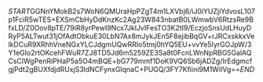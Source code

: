 $START$GGNnYMokB2s7WoN6QMUraHpPZgT4m1LXVbj6/iJ0iYUZjiYdvosL107p1FciR5wTES+EXSmCbHyDdKnzKc2Ag23W843nbatB0LWmwbV6RtzsRe9BfxLD/Z0Oov8pTE/79iR8yrPewI9Ncx7JklJvIFesTO3K2tI9/EczjoSnsUdLHuyDRyP5ALTwut31jOfAdtObkuE30LbN7Ax8mJykJEn5F8ejibBqGV+rJRCxskkxVelkDCuR9XRhhVneNGxYLCJdgmUQwRRIo5tmj0hYQ5EU+vvYe5IyrGOJpW/3Y1eGIo2rtOKcehFWuR7ZJ8TD5Jd6m5259ZE3Sa8t0FcnLWnNpRBG5GalAQCsClWgPenRiPHaP5a5O4mBQE+bG779mmf1DoK9VQ6Sb6jADZg/IrEdgmcfgjPdt2gBUXfdjdRUxjS3ldNCFynxGlqnaC+PUGQ/3FY7Kfiini9M1WiIVg==$END$